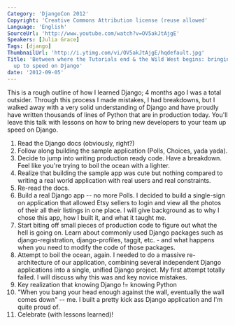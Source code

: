 ```yaml
---
Category: 'DjangoCon 2012'
Copyright: 'Creative Commons Attribution license (reuse allowed'
Language: 'English'
SourceUrl: 'http://www.youtube.com/watch?v=OV5akJtAjgE'
Speakers: [Julia Grace]
Tags: [django]
ThumbnailUrl: 'http://i.ytimg.com/vi/OV5akJtAjgE/hqdefault.jpg'
Title: 'Between where the Tutorials end & the Wild West begins: bringing new devs
  up to speed on Django'
date: '2012-09-05'
---
```

This is a rough outline of how I learned Django; 4 months ago I was a total
outsider. Through this process I made mistakes, I had breakdowns, but I walked
away with a very solid understanding of Django and have proudly have written
thousands of lines of Python that are in production today. You'll leave this
talk with lessons on how to bring new developers to your team up speed on
Django.

  1. Read the Django docs (obviously, right?)
  2. Follow along building the sample application (Polls, Choices, yada yada).
  3. Decide to jump into writing production ready code. Have a breakdown. Feel like you're trying to boil the ocean with a lighter.
  4. Realize that building the sample app was cute but nothing compared to writing a real world application with real users and real constraints.
  5. Re-read the docs.
  6. Build a real Django app -- no more Polls. I decided to build a single-sign on application that allowed Etsy sellers to login and view all the photos of their all their listings in one place. I will give background as to why I chose this app, how I built it, and what it taught me.
  7. Start biting off small pieces of production code to figure out what the hell is going on. Learn about commonly used Django packages such as django-registration, django-profiles, taggit, etc. - and what happens when you need to modify the code of those packages.
  8. Attempt to boil the ocean, again. I needed to do a massive re- architecture of our application, combining several independent Django applications into a single, unified Django project. My first attempt totally failed. I will discuss why this was and key novice mistakes.
  9. Key realization that knowing Django != knowing Python
  10. "When you bang your head enough against the wall, eventually the wall comes down" -- me. I built a pretty kick ass Django application and I'm quite proud of.
  11. Celebrate (with lessons learned)!
